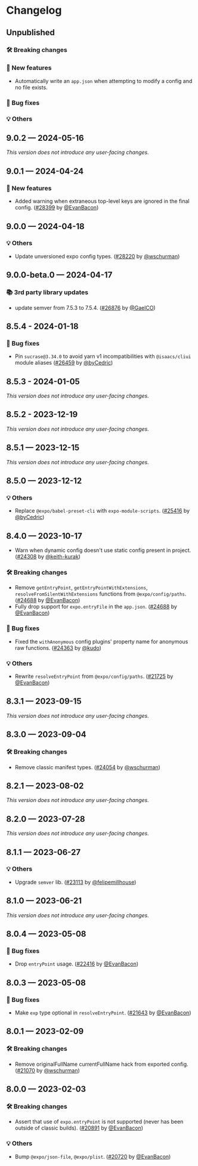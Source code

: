 # Changelog

## Unpublished

### 🛠 Breaking changes

### 🎉 New features

- Automatically write an `app.json` when attempting to modify a config and no file exists.

### 🐛 Bug fixes

### 💡 Others

## 9.0.2 — 2024-05-16

_This version does not introduce any user-facing changes._

## 9.0.1 — 2024-04-24

### 🎉 New features

- Added warning when extraneous top-level keys are ignored in the final config. ([#28399](https://github.com/expo/expo/pull/28399) by [@EvanBacon](https://github.com/EvanBacon))

## 9.0.0 — 2024-04-18

### 💡 Others

- Update unversioned expo config types. ([#28220](https://github.com/expo/expo/pull/28220) by [@wschurman](https://github.com/wschurman))

## 9.0.0-beta.0 — 2024-04-17

### 📚 3rd party library updates

- update semver from 7.5.3 to 7.5.4. ([#26876](https://github.com/expo/expo/pull/26876) by [@GaelCO](https://github.com/GaelCO))

## 8.5.4 - 2024-01-18

### 🐛 Bug fixes

- Pin `sucrase@3.34.0` to avoid yarn v1 incompatibilities with `@isaacs/cliui` module aliases ([#26459](https://github.com/expo/expo/pull/26459) by [@byCedric](https://github.com/byCedric))

## 8.5.3 - 2024-01-05

_This version does not introduce any user-facing changes._

## 8.5.2 - 2023-12-19

_This version does not introduce any user-facing changes._

## 8.5.1 — 2023-12-15

_This version does not introduce any user-facing changes._

## 8.5.0 — 2023-12-12

### 💡 Others

- Replace `@expo/babel-preset-cli` with `expo-module-scripts`. ([#25416](https://github.com/expo/expo/pull/25416) by [@byCedric](https://github.com/byCedric))

## 8.4.0 — 2023-10-17

- Warn when dynamic config doesn't use static config present in project. ([#24308](https://github.com/expo/expo/pull/24308) by [@keith-kurak](https://github.com/keith-kurak))

### 🛠 Breaking changes

- Remove `getEntryPoint`, `getEntryPointWithExtensions`, `resolveFromSilentWithExtensions` functions from `@expo/config/paths`. ([#24688](https://github.com/expo/expo/pull/24688) by [@EvanBacon](https://github.com/EvanBacon))
- Fully drop support for `expo.entryFile` in the `app.json`. ([#24688](https://github.com/expo/expo/pull/24688) by [@EvanBacon](https://github.com/EvanBacon))

### 🐛 Bug fixes

- Fixed the `withAnonymous` config plugins' property name for anonymous raw functions. ([#24363](https://github.com/expo/expo/pull/24363) by [@kudo](https://github.com/kudo))

### 💡 Others

- Rewrite `resolveEntryPoint` from `@expo/config/paths`. ([#21725](https://github.com/expo/expo/pull/21725) by [@EvanBacon](https://github.com/EvanBacon))

## 8.3.1 — 2023-09-15

_This version does not introduce any user-facing changes._

## 8.3.0 — 2023-09-04

### 🛠 Breaking changes

- Remove classic manifest types. ([#24054](https://github.com/expo/expo/pull/24054) by [@wschurman](https://github.com/wschurman))

## 8.2.1 — 2023-08-02

_This version does not introduce any user-facing changes._

## 8.2.0 — 2023-07-28

_This version does not introduce any user-facing changes._

## 8.1.1 — 2023-06-27

### 💡 Others

- Upgrade `semver` lib. ([#23113](https://github.com/expo/expo/pull/23113) by [@felipemillhouse](https://github.com/felipemillhouse))

## 8.1.0 — 2023-06-21

_This version does not introduce any user-facing changes._

## 8.0.4 — 2023-05-08

### 🐛 Bug fixes

- Drop `entryPoint` usage. ([#22416](https://github.com/expo/expo/pull/22416) by [@EvanBacon](https://github.com/EvanBacon))

## 8.0.3 — 2023-05-08

### 🐛 Bug fixes

- Make `exp` type optional in `resolveEntryPoint`. ([#21643](https://github.com/expo/expo/pull/21643) by [@EvanBacon](https://github.com/EvanBacon))

## 8.0.1 — 2023-02-09

### 🛠 Breaking changes

- Remove originalFullName currentFullName hack from exported config. ([#21070](https://github.com/expo/expo/pull/21070) by [@wschurman](https://github.com/wschurman))

## 8.0.0 — 2023-02-03

### 🛠 Breaking changes

- Assert that use of `expo.entryPoint` is not supported (never has been outside of classic builds). ([#20891](https://github.com/expo/expo/pull/20891) by [@EvanBacon](https://github.com/EvanBacon))

### 💡 Others

- Bump `@expo/json-file`, `@expo/plist`. ([#20720](https://github.com/expo/expo/pull/20720) by [@EvanBacon](https://github.com/EvanBacon))
